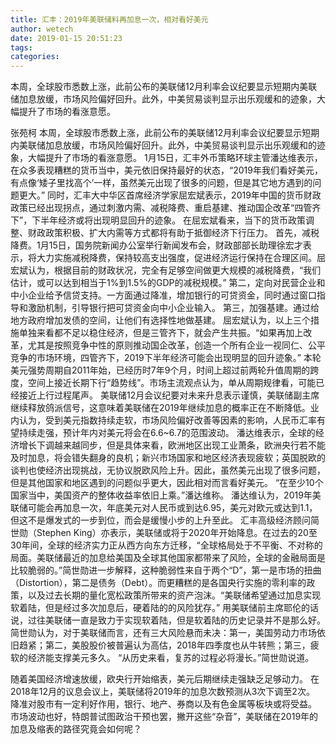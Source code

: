 ```yaml
---
title: 汇丰：2019年美联储料再加息一次，相对看好美元
author: wetech
date: 2019-01-15 20:51:23
tags: 
categories: 
---
```

本周，全球股市悉数上涨，此前公布的美联储12月利率会议纪要显示短期内美联储加息放缓，市场风险偏好回升。此外，中美贸易谈判显示出乐观缓和的迹象，大幅提升了市场的看涨意愿。
<!-- more -->
张苑柯
本周，全球股市悉数上涨，此前公布的美联储12月利率会议纪要显示短期内美联储加息放缓，市场风险偏好回升。此外，中美贸易谈判显示出乐观缓和的迹象，大幅提升了市场的看涨意愿。
1月15日，汇丰外币策略环球主管潘达维表示，在众多表现糟糕的货币当中，美元依旧保持最好的状态，“2019年我们看好美元，有点像‘矮子里找高个’一样，虽然美元出现了很多的问题，但是其它地方遇到的问题更大。”
同时，汇丰大中华区首席经济学家屈宏斌表示，2019年中国的货币财政政策已经出现拐点，通过刺激内需、减税降费、重启基建、推动国企改革“四管齐下”，下半年经济或将出现明显回升的迹象。
在屈宏斌看来，当下的货币政策调整、财政政策积极、扩大内需等方式都将有助于抵御经济下行压力。
首先，减税降费。1月15日，国务院新闻办公室举行新闻发布会，财政部部长助理徐宏才表示，将大力实施减税降费，保持较高支出强度，促进经济运行保持在合理区间。屈宏斌认为，根据目前的财政状况，完全有足够空间做更大规模的减税降费，“我们估计，或可以达到相当于1%到1.5%的GDP的减税规模。”
第二，定向对民营企业和中小企业给予信贷支持。一方面通过降准，增加银行的可贷资金，同时通过窗口指导和激励机制，引导银行把可贷资金向中小企业输入。
第三，加强基建。通过给地方政府增加发债的空间，让他们有选择性地做基建。
屈宏斌认为，以上三个措施单独来看都不足以稳住经济，但是三管齐下，就会产生共振。“如果再加上改革，尤其是按照竞争中性的原则推动国企改革，创造一个所有企业一视同仁、公平竞争的市场环境，四管齐下，2019下半年经济可能会出现明显的回升迹象。”
本轮美元强势周期自2011年始，已经历时7年9个月，时间上超过前两轮升值周期的跨度，空间上接近长期下行“趋势线”。市场主流观点认为，单从周期规律看，可能已经接近上行过程尾声。
美联储12月会议纪要对未来升息表示谨慎，美联储副主席继续释放鸽派信号，这意味着美联储在2019年继续加息的概率正在不断降低。业内认为，受到美元指数持续走软，市场风险偏好改善等因素的影响，人民币汇率有望持续走强，预计年内对美元将会在6.6~6.7的范围波动。
潘达维表示，全球的经济增长下调越来越同步，但是具体来看，欧洲地区出现工业萧条，欧洲央行若不能及时加息，将会错失翻身的良机；新兴市场国家和地区经济表现疲软；英国脱欧的谈判也使经济出现挑战，无协议脱欧风险上升。因此，虽然美元出现了很多问题，但是其他国家和地区遇到的问题似乎更大，因此相对而言看好美元。
“在至少10个国家当中，美国资产的整体收益率依旧上乘。”潘达维称。
潘达维认为，2019年美联储可能会再加息一次，年底美元对人民币或到达6.95，美元对欧元或达到1.1，但这不是爆发式的一步到位，而会是缓慢小步的上升至此。
汇丰高级经济顾问简世勋（Stephen King）亦表示，美联储或将于2020年开始降息。在过去的20至30年间，全球的经济实力正从西方向东方迁移，“全球格局处于不平衡、不对称的局面。美联储最近的加息给美国及全球其他国家都带来了风险，全球的金融局面是比较脆弱的。”简世勋进一步解释，这种脆弱性来自于两个“D”，第一是市场的扭曲（Distortion），第二是债务（Debt）。而更糟糕的是各国央行实施的零利率的政策，以及过去长期的量化宽松政策所带来的资产泡沫。“美联储希望通过加息实现软着陆，但是经过多次加息后，硬着陆的的风险犹存。”
用美联储前主席耶伦的话说，过往美联储一直是致力于实现软着陆，但是软着陆的历史记录并不是那么好。简世勋认为，对于美联储而言，还有三大风险悬而未决：第一，美国劳动力市场依旧趋紧；第二，美股股价被普遍认为高估，2018年四季度也从牛转熊；第三，疲软的经济能支撑美元多久。
“从历史来看，复苏的过程必将漫长。”简世勋说道。
 
 
随着美国经济增速放缓，欧央行开始缩表，美元后期继续走强缺乏足够动力。
在2018年12月的议息会议上，美联储将2019年的加息次数预测从3次下调至2次。
降准对股市有一定利好作用，银行、地产、券商以及有色金属等板块或将受益。
市场波动也好，特朗普试图政治干预也罢，撇开这些“杂音”，美联储在2019年的加息及缩表的路径究竟会如何呢？
